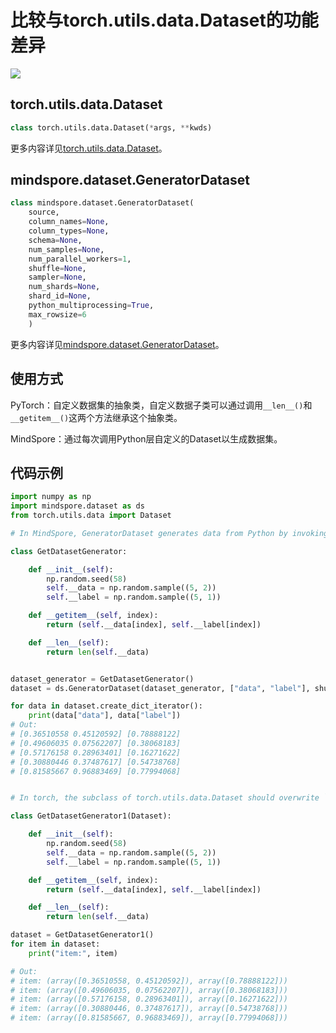 # 比较与torch.utils.data.Dataset的功能差异

<a href="https://gitee.com/mindspore/docs/blob/r1.11/docs/mindspore/source_zh_cn/note/api_mapping/pytorch_diff/GeneratorDataset.md" target="_blank"><img src="https://mindspore-website.obs.cn-north-4.myhuaweicloud.com/website-images/r1.11/resource/_static/logo_source.png"></a>

## torch.utils.data.Dataset

```python
class torch.utils.data.Dataset(*args, **kwds)
```

更多内容详见[torch.utils.data.Dataset](https://pytorch.org/docs/1.8.1/data.html#torch.utils.data.Dataset)。

## mindspore.dataset.GeneratorDataset

```python
class mindspore.dataset.GeneratorDataset(
    source,
    column_names=None,
    column_types=None,
    schema=None,
    num_samples=None,
    num_parallel_workers=1,
    shuffle=None,
    sampler=None,
    num_shards=None,
    shard_id=None,
    python_multiprocessing=True,
    max_rowsize=6
    )
```

更多内容详见[mindspore.dataset.GeneratorDataset](https://mindspore.cn/docs/zh-CN/r1.11/api_python/dataset/mindspore.dataset.GeneratorDataset.html#mindspore.dataset.GeneratorDataset)。

## 使用方式

PyTorch：自定义数据集的抽象类，自定义数据子类可以通过调用`__len__()`和`__getitem__()`这两个方法继承这个抽象类。

MindSpore：通过每次调用Python层自定义的Dataset以生成数据集。

## 代码示例

```python
import numpy as np
import mindspore.dataset as ds
from torch.utils.data import Dataset

# In MindSpore, GeneratorDataset generates data from Python by invoking Python data source each epoch. The column names and column types of generated dataset depend on Python data defined by users.

class GetDatasetGenerator:

    def __init__(self):
        np.random.seed(58)
        self.__data = np.random.sample((5, 2))
        self.__label = np.random.sample((5, 1))

    def __getitem__(self, index):
        return (self.__data[index], self.__label[index])

    def __len__(self):
        return len(self.__data)


dataset_generator = GetDatasetGenerator()
dataset = ds.GeneratorDataset(dataset_generator, ["data", "label"], shuffle=False)

for data in dataset.create_dict_iterator():
    print(data["data"], data["label"])
# Out:
# [0.36510558 0.45120592] [0.78888122]
# [0.49606035 0.07562207] [0.38068183]
# [0.57176158 0.28963401] [0.16271622]
# [0.30880446 0.37487617] [0.54738768]
# [0.81585667 0.96883469] [0.77994068]


# In torch, the subclass of torch.utils.data.Dataset should overwrite `__getitem__()`, supporting fetching a data sample for a given key. Subclasses could also optionally overwrite `__len__()`, which is expected to return the size of the dataset.

class GetDatasetGenerator1(Dataset):

    def __init__(self):
        np.random.seed(58)
        self.__data = np.random.sample((5, 2))
        self.__label = np.random.sample((5, 1))

    def __getitem__(self, index):
        return (self.__data[index], self.__label[index])

    def __len__(self):
        return len(self.__data)

dataset = GetDatasetGenerator1()
for item in dataset:
    print("item:", item)

# Out:
# item: (array([0.36510558, 0.45120592]), array([0.78888122]))
# item: (array([0.49606035, 0.07562207]), array([0.38068183]))
# item: (array([0.57176158, 0.28963401]), array([0.16271622]))
# item: (array([0.30880446, 0.37487617]), array([0.54738768]))
# item: (array([0.81585667, 0.96883469]), array([0.77994068]))
```